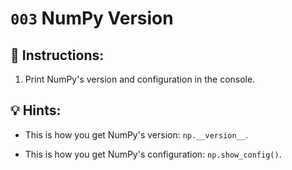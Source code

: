 # `003` NumPy Version

## 📝 Instructions:

1. Print NumPy's version and configuration in the console.

## 💡 Hints:

+ This is how you get NumPy's version: `np.__version__`.

+ This is how you get NumPy's configuration: `np.show_config()`.
